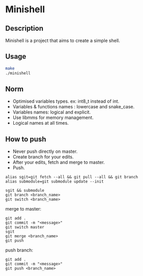 # Minishell

## Description

Minishell is a project that aims to create a simple shell.

## Usage

```bash
make
./minishell
```

## Norm

- Optimised variables types. ex: int8_t instead of int.
- Variables & functions names : lowercase and snake_case.
- Variables names: logical and explicit.
- Use libmms for memory management.
- Logical names at all times.

## How to push

- Never push directly on master.
- Create branch for your edits.
- After your edits, fetch and merge to master.
- Push.

```
alias sgit=git fetch --all && git pull --all && git branch
alias submodule=git submodule update --init
```
```
sgit && submodule
git branch <branch_name>
git switch <branch_name>
```
merge to master:
```
git add .
git commit -m "<message>"
git switch master
sgit
git merge <branch_name>
git push
```
push branch:
```
git add .
git commit -m "<message>"
git push <branch_name>
```

